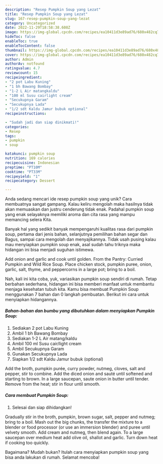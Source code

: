 ```yaml
---
description: "Resep Pumpkin Soup yang Lezat"
title: "Resep Pumpkin Soup yang Lezat"
slug: 167-resep-pumpkin-soup-yang-lezat
category: Uncategorized
date: 2022-11-29T18:58:38.608Z
image: https://img-global.cpcdn.com/recipes/ea10411d3e89ad76/680x482cq70/pumpkin-soup-foto-resep-utama.jpg
hideToc: false
enableToc: true
enableTocContent: false
thumbnail: https://img-global.cpcdn.com/recipes/ea10411d3e89ad76/680x482cq70/pumpkin-soup-foto-resep-utama.jpg
cover: https://img-global.cpcdn.com/recipes/ea10411d3e89ad76/680x482cq70/pumpkin-soup-foto-resep-utama.jpg
author: Admin
authorAv: notfound
ratingvalue: 4.7
reviewcount: 15
recipeingredient:
- "2 pot Labu Kuning"
- "1 bh Bawang Bombay"
- "1-2 L Air matangkaldu"
- "100 ml Susu cairlight cream"
- "Secukupnya Garam"
- "Secukupnya Lada"
- "1/2 sdt Kaldu Jamur bubuk optional"
recipeinstructions:

- "Sudah jadi dan siap dinikmati!"
categories:
- Resep
tags:
- pumpkin
- soup

katakunci: pumpkin soup 
nutrition: 169 calories
recipecuisine: Indonesian
preptime: "PT10M"
cooktime: "PT33M"
recipeyield: "1"
recipecategory: Dessert

---
```





Anda sedang mencari ide resep pumpkin soup yang unik? Cara membuatnya sangat gampang. Kalau keliru mengolah maka hasilnya tidak akan memuaskan dan justru cenderung tidak enak. Padahal pumpkin soup yang enak selayaknya memiliki aroma dan cita rasa yang mampu memancing selera Kita.





Banyak hal yang sedikit banyak mempengaruhi kualitas rasa dari pumpkin soup, pertama dari jenis bahan, selanjutnya pemilihan bahan segar dan Bagus, sampai cara mengolah dan menyajikannya. Tidak usah pusing kalau mau menyiapkan pumpkin soup enak,      asal sudah tahu triknya maka hidangan ini bisa menjadi suguhan istimewa.














Add onion and garlic and cook until golden. From the Pantry: Curried Pumpkin and Wild Rice Soup. Place chicken stock, pumpkin puree, onion, garlic, salt, thyme, and peppercorns in a large pot; bring to a boil.






Nah, kali ini kita coba, yuk, variasikan pumpkin soup sendiri di rumah. Tetap berbahan sederhana, hidangan ini bisa memberi manfaat untuk membantu menjaga kesehatan tubuh kita. Kamu bisa membuat Pumpkin Soup menggunakan 7 bahan dan 0 langkah pembuatan. Berikut ini cara untuk menyiapkan hidangannya.

<!--inarticleads1-->

##### Bahan-bahan dan bumbu yang dibutuhkan dalam menyiapkan Pumpkin Soup:

1. Sediakan 2 pot Labu Kuning
1. Ambil 1 bh Bawang Bombay
1. Sediakan 1-2 L Air matang/kaldu
1. Ambil 100 ml Susu cair/light cream
1. Ambil Secukupnya Garam
1. Gunakan Secukupnya Lada
1. Siapkan 1/2 sdt Kaldu Jamur bubuk (optional)


Add the broth, pumpkin purée, curry powder, nutmeg, cloves, salt and pepper, stir to combine. Add the diced onion and sauté until softened and starting to brown. In a large saucepan, saute onion in butter until tender. Remove from the heat; stir in flour until smooth. 

<!--inarticleads2-->

##### Cara membuat Pumpkin Soup:


1. Selesai dan siap dihidangkan!

Gradually stir in the broth, pumpkin, brown sugar, salt, pepper and nutmeg; bring to a boil. Mash out the big chunks, the transfer the mixture to a blender or food processor (or use an immersion blender) and puree until velvety smooth. Add cream and nutmeg, then blend again. To a large saucepan over medium heat add olive oil, shallot and garlic. Turn down heat if cooking too quickly. 

Bagaimana? Mudah bukan? Itulah cara menyiapkan pumpkin soup yang bisa anda lakukan di rumah. Selamat mencoba!
